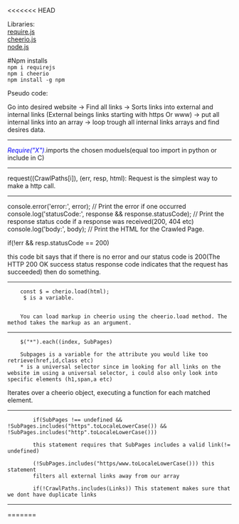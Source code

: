 <<<<<<< HEAD

Libraries:
<br/>[require.js](https://requirejs.org/)
<br/>[cheerio.js](https://cheerio.js.org/)
<br/>[node.js](https://nodejs.org/en/)

#Npm installs
<br/> `npm i requirejs`
<br/> `npm i cheerio`
<br/> `npm install -g npm`

Pseudo code:

Go into desired website -> Find all links -> Sorts links into external and internal links  (External beings links starting with https Or www) -> put all internal links into an array ->  loop trough all internal links arrays and find desires data.

  _______________________________________________

<span style="color:blue">*Require("X")*</span>.imports the chosen moduels(equal too import in python or include in C) 

  _______________________________________________

request((CrawlPaths[i]), (err, resp, html):
Request is the simplest way to make a http call.

  _______________________________________________

console.error('error:', error); // Print the error if one occurred
  console.log('statusCode:', response && response.statusCode); // Print the response status code if a response was received(200, 404 etc)
  console.log('body:', body); // Print the HTML for the Crawled Page.

  if(!err && resp.statusCode == 200)

  this code bit says that if there is no error and our status code is 200(The HTTP 200 OK success status response code indicates that the request has succeeded) then do something.

  _______________________________________________

        const $ = cherio.load(html);
         $ is a variable.


        You can load markup in cheerio using the cheerio.load method. The method takes the markup as an argument.

_______________________________________________


        $("*").each((index, SubPages) 

        Subpages is a variable for the attribute you would like too retrieve(href,id,class etc)
        * is a universal selector since im looking for all links on the website im using a universal selector, i could also only look into specific elements (h1,span,a etc)


Iterates over a cheerio object, executing a function for each matched element.

_______________________________________________

            if(SubPages !== undefined && !SubPages.includes("https".toLocaleLowerCase()) && !SubPages.includes("http".toLocaleLowerCase()))

            this statement requires that SubPages includes a valid link(!= undefined) 

            (!SubPages.includes("https/www.toLocaleLowerCase())) this statement
            filters all external links away from our array

            if(!CrawlPaths.includes(Links)) This statement makes sure that we dont have duplicate links



_______________________________________________
=======
